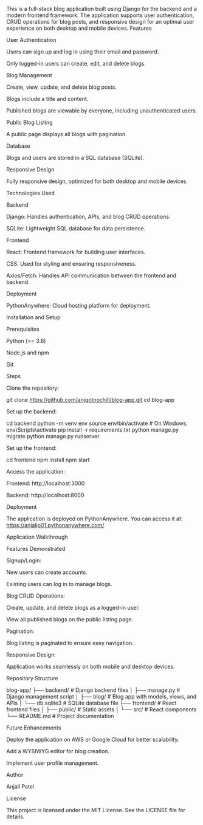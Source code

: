 This is a full-stack blog application built using Django for the backend and a modern frontend framework. The application supports user authentication, CRUD operations for blog posts, and responsive design for an optimal user experience on both desktop and mobile devices.
Features

User Authentication

Users can sign up and log in using their email and password.

Only logged-in users can create, edit, and delete blogs.

Blog Management

Create, view, update, and delete blog posts.

Blogs include a title and content.

Published blogs are viewable by everyone, including unauthenticated users.

Public Blog Listing

A public page displays all blogs with pagination.

Database

Blogs and users are stored in a SQL database (SQLite).

Responsive Design

Fully responsive design, optimized for both desktop and mobile devices.

Technologies Used

Backend

Django: Handles authentication, APIs, and blog CRUD operations.

SQLite: Lightweight SQL database for data persistence.

Frontend

React: Frontend framework for building user interfaces.

CSS: Used for styling and ensuring responsiveness.

Axios/Fetch: Handles API communication between the frontend and backend.

Deployment

PythonAnywhere: Cloud hosting platform for deployment.

Installation and Setup

Prerequisites

Python (>= 3.8)

Node.js and npm

Git

Steps

Clone the repository:

git clone https://github.com/anjgotnochill/blog-app.git
cd blog-app

Set up the backend:

cd backend
python -m venv env
source env/bin/activate  # On Windows: env\Scripts\activate
pip install -r requirements.txt
python manage.py migrate
python manage.py runserver

Set up the frontend:

cd frontend
npm install
npm start

Access the application:

Frontend: http://localhost:3000

Backend: http://localhost:8000

Deployment

The application is deployed on PythonAnywhere. You can access it at:
https://anjalip01.pythonanywhere.com/

Application Walkthrough

Features Demonstrated

Signup/Login:

New users can create accounts.

Existing users can log in to manage blogs.

Blog CRUD Operations:

Create, update, and delete blogs as a logged-in user.

View all published blogs on the public listing page.

Pagination:

Blog listing is paginated to ensure easy navigation.

Responsive Design:

Application works seamlessly on both mobile and desktop devices.

Repository Structure

blog-app/
├── backend/          # Django backend files
│   ├── manage.py     # Django management script
│   ├── blog/         # Blog app with models, views, and APIs
│   └── db.sqlite3    # SQLite database file
├── frontend/         # React frontend files
│   ├── public/       # Static assets
│   └── src/          # React components
└── README.md         # Project documentation

Future Enhancements

Deploy the application on AWS or Google Cloud for better scalability.

Add a WYSIWYG editor for blog creation.

Implement user profile management.

Author

Anjali Patel

License

This project is licensed under the MIT License. See the LICENSE file for details.

